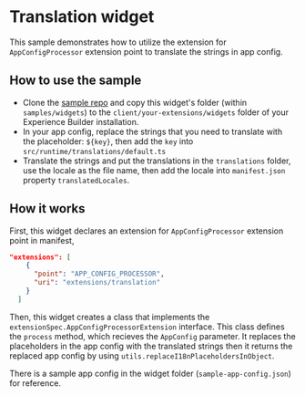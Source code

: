 # Translation widget

This sample demonstrates how to utilize the extension for `AppConfigProcessor` extension point to translate the strings in app config.

## How to use the sample

* Clone the [sample repo](https://github.com/esri/arcgis-experience-builder-sdk-resources) and copy this widget's folder (within `samples/widgets`) to the `client/your-extensions/widgets` folder of your Experience Builder installation.
* In your app config, replace the strings that you need to translate with the placeholder: `${key}`, then add the `key` into `src/runtime/translations/default.ts`
* Translate the strings and put the translations in the `translations` folder, use the locale as the file name, then add the locale into `manifest.json` property `translatedLocales`.

## How it works

First, this widget declares an extension for `AppConfigProcessor` extension point in manifest,

```json
"extensions": [
    {
      "point": "APP_CONFIG_PROCESSOR",
      "uri": "extensions/translation"
    }
  ]
```

Then, this widget creates a class that implements the `extensionSpec.AppConfigProcessorExtension` interface. This class defines the `process` method, which recieves the `AppConfig` parameter. It replaces the placeholders in the app config with the translated strings then it returns the replaced app config by using `utils.replaceI18nPlaceholdersInObject`.

There is a sample app config in the widget folder (`sample-app-config.json`) for reference.
